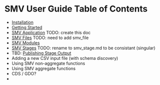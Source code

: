 # SMV User Guide Table of Contents

* [Installation](smv_install.md)
* [Getting Started](getting_started.md)
* [SMV Application](smv_app.md) TODO: create this doc
* [SMV Files](smv_file.md) TODO: need to add smv_file
* [SMV Modules](smv_module.md)
* [SMV Stages](smv_stages.md) TODO: rename to smv_stage.md to be consistant (singular)
* TBD: [Publishing Stage Output](publishing.md)
* Adding a new CSV input file (with schema discovery)
* Using SMV non-aggregate functions
* Using SMV aggregate functions
* CDS / GDO?
*